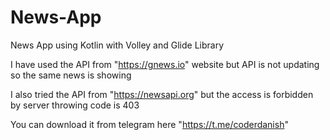# News-App
News App using Kotlin with Volley and Glide Library  

I have used the API from "https://gnews.io" website but API is not updating so the same news is showing

I also tried the API from "https://newsapi.org" but the access is forbidden by server throwing code is 403

You can download it from telegram here 
"https://t.me/coderdanish"
